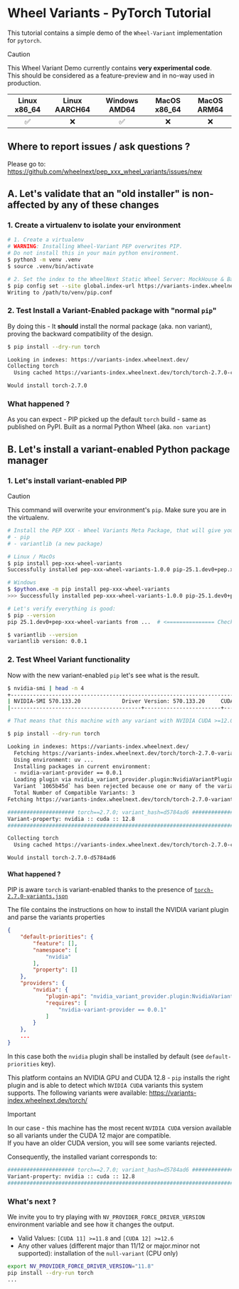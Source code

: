 # Wheel Variants - PyTorch Tutorial

This tutorial contains a simple demo of the `Wheel-Variant` implementation for `pytorch`.

> [!CAUTION]  
> This Wheel Variant Demo currently contains **very experimental code**.<br>
> This should be considered as a feature-preview and in no-way used in production.

| Linux x86_64 | Linux AARCH64 | Windows AMD64 | MacOS x86_64 | MacOS ARM64 |
| :----------: | :-----------: | :-----------: | :----------: | :---------: |
|  ✅          |  ❌            | ✅            |  ❌          |  ❌          |

## Where to report issues / ask questions ?

Please go to: https://github.com/wheelnext/pep_xxx_wheel_variants/issues/new 

## A. Let's validate that an "old installer" is non-affected by any of these changes

### 1. Create a virtualenv to isolate your environment

```bash
# 1. Create a virtualenv
# WARNING: Installing Wheel-Variant PEP overwrites PIP.
# Do not install this in your main python environment.
$ python3 -m venv .venv
$ source .venv/bin/activate

# 2. Set the index to the WheelNext Static Wheel Server: MockHouse & Backup to PyPI
$ pip config set --site global.index-url https://variants-index.wheelnext.dev/
Writing to /path/to/venv/pip.conf
```

### 2. Test Install a Variant-Enabled package with "normal `pip`"

By doing this - It **should** install the normal package (aka. non variant), proving the backward compatibility of the design.

```bash
$ pip install --dry-run torch

Looking in indexes: https://variants-index.wheelnext.dev/
Collecting torch
  Using cached https://variants-index.wheelnext.dev/torch/torch-2.7.0-cp312-cp312-manylinux_2_28_x86_64.whl (865.8 MB)

Would install torch-2.7.0
```

### What happened ?

As you can expect - PIP picked up the default `torch` build - same as published on PyPI.
Built as a normal Python Wheel (aka. `non variant`)

## B. Let's install a variant-enabled Python package manager

### 1. Let's install variant-enabled PIP

> [!CAUTION]
> This command will overwrite your environment's `pip`. Make sure you are in the virtualenv.

```bash
# Install the PEP XXX - Wheel Variants Meta Package, that will give you the modified libraries:
# - pip
# - variantlib (a new package)

# Linux / MacOs
$ pip install pep-xxx-wheel-variants
Successfully installed pep-xxx-wheel-variants-1.0.0 pip-25.1.dev0+pep.xxx.wheel.variants variantlib-0.0.1  # and some extra stuff

# Windows
$ $python.exe -m pip install pep-xxx-wheel-variants
>>> Successfully installed pep-xxx-wheel-variants-1.0.0 pip-25.1.dev0+pep.xxx.wheel.variants variantlib-0.0.1  # and some extra stuff

# Let's verify everything is good:
$ pip --version
pip 25.1.dev0+pep-xxx-wheel-variants from ...  # <=============== Check you can see `+pep-xxx-wheel-variants`

$ variantlib --version
variantlib version: 0.0.1
```

### 2. Test Wheel Variant functionality

Now with the new variant-enabled `pip` let's see what is the result.

```bash
$ nvidia-smi | head -n 4
+-----------------------------------------------------------------------------------------+
| NVIDIA-SMI 570.133.20             Driver Version: 570.133.20     CUDA Version: 12.8     |
|-----------------------------------------+------------------------+----------------------+

# That means that this machine with any variant with NVIDIA CUDA >=12.0,<=12.8.

$ pip install --dry-run torch

Looking in indexes: https://variants-index.wheelnext.dev/
  Fetching https://variants-index.wheelnext.dev/torch/torch-2.7.0-variants.json
  Using environment: uv ...
  Installing packages in current environment:
  - nvidia-variant-provider == 0.0.1
  Loading plugin via nvidia_variant_provider.plugin:NvidiaVariantPlugin
  Variant `1065b45d` has been rejected because one or many of the variant properties `[nvidia :: cuda :: 11.8]` are not supported or have been explicitly rejected.
  Total Number of Compatible Variants: 3
Fetching https://variants-index.wheelnext.dev/torch/torch-2.7.0-variants.json

##################### torch==2.7.0; variant_hash=d5784ad6 ######################
Variant-property: nvidia :: cuda :: 12.8
################################################################################

Collecting torch
  Using cached https://variants-index.wheelnext.dev/torch/torch-2.7.0-cp312-cp312-manylinux_2_28_x86_64-d5784ad6.whl (1096.4 MB)

Would install torch-2.7.0-d5784ad6
```

#### What happened ?

PIP is aware `torch` is variant-enabled thanks to the presence of [`torch-2.7.0-variants.json`](https://variants-index.wheelnext.dev/torch/torch-2.7.0-variants.json)

The file contains the instructions on how to install the NVIDIA variant plugin and parse the variants properties

```json
{
    "default-priorities": {
        "feature": [],
        "namespace": [
            "nvidia"
        ],
        "property": []
    },
    "providers": {
        "nvidia": {
            "plugin-api": "nvidia_variant_provider.plugin:NvidiaVariantPlugin",
            "requires": [
                "nvidia-variant-provider == 0.0.1"
            ]
        }
    },
    ...
}
```

In this case both the `nvidia` plugin shall be installed by default (see `default-priorities` key).

This platform contains an NVIDIA GPU and CUDA 12.8 - `pip` installs the right plugin and is able to detect which `NVIDIA CUDA` variants this system supports.
The following variants were available: https://variants-index.wheelnext.dev/torch/

> [!IMPORTANT] 
> In our case - this machine has the most recent `NVIDIA CUDA` version available so all variants under the CUDA 12 major are compatible.<br>
> If you have an older CUDA version, you will see some variants rejected.

Consequently, the installed variant corresponds to:

```bash
##################### torch==2.7.0; variant_hash=d5784ad6 ######################
Variant-property: nvidia :: cuda :: 12.8
################################################################################
```

### What's next ?

We invite you to try playing with `NV_PROVIDER_FORCE_DRIVER_VERSION` environment variable and see how it changes the output.
- Valid Values: `[CUDA 11] >=11.8` and `[CUDA 12] >=12.6`
- Any other values (different major than 11/12 or major.minor not supported): installation of the `null-variant` (CPU only)

```bash
export NV_PROVIDER_FORCE_DRIVER_VERSION="11.8"
pip install --dry-run torch 
...
```
